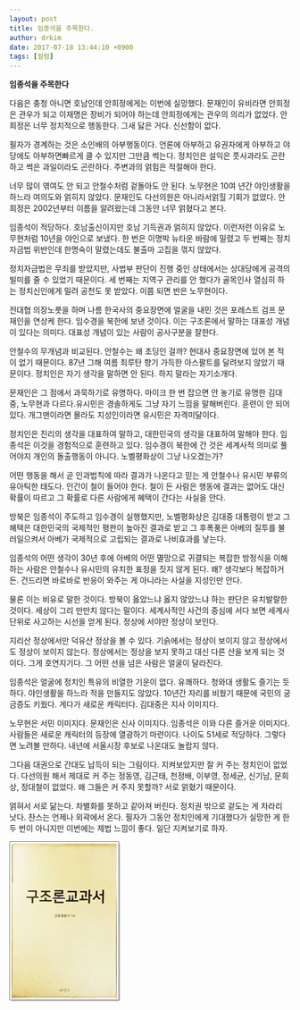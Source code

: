 ```yaml
---
layout: post
title: 임종석을 주목한다.
author: drkim
date: 2017-07-18 13:44:10 +0900
tags: [컬럼]
---
```


**임종석을 주목한다**

  


다음은 충청 아니면 호남인데 안희정에게는 이번에 실망했다. 문재인이 유비라면 안희정은 관우가 되고 이재명은 장비가 되어야 하는데 안희정에게는 관우의 의리가 없었다. 안희정은 너무 정치적으로 행동한다. 그새 닳은 거다. 신선함이 없다. 

  


필자가 경계하는 것은 소인배의 아부행동이다. 언론에 아부하고 유권자에게 아부하고 야당에도 아부하면빠르게 클 수 있지만 그만큼 썩는다. 정치인은 설익은 풋사과라도 곤란하고 썩은 과일이라도 곤란하다. 주변과의 얽힘은 적절해야 한다.

  


너무 많이 엮여도 안 되고 안철수처럼 겉돌아도 안 된다. 노무현은 10여 년간 야인생활을 하느라 여의도와 얽히지 않았다. 문재인도 다선의원은 아니라서얽힐 기회가 없었다. 안희정은 2002년부터 이름을 알려왔는데 그동안 너무 얽혔다고 본다.

  


임종석이 적당하다. 호남출신이지만 호남 기득권과 얽히지 않았다. 이런저런 이유로 노무현처럼 10년을 야인으로 보냈다. 한 번은 이명박 뉴타운 바람에 밀렸고 두 번째는 정치자금법 위반인데 한명숙이 말렸는데도 불출마 고집을 꺾지 않았다. 

  


정치자금법은 무죄를 받았지만, 사법부 판단이 진행 중인 상태에서는 상대당에게 공격의 빌미를 줄 수 있었기 때문이다. 세 번째는 지역구 관리를 안 했다가 골목인사 열심히 하는 정치신인에게 밀려 공천도 못 받았다. 이쯤 되면 반은 노무현이다.

  


전대협 의장노릇을 하며 나름 한국사의 중요장면에 얼굴을 내민 것은 포레스트 검프 문재인을 연상케 한다. 임수경을 북한에 보낸 것이다. 이는 구조론에서 말하는 대표성 개념이 있다는 의미다. 대표성 개념이 있는 사람이 공사구분을 잘한다. 

  


안철수의 무개념과 비교된다. 안철수는 왜 초딩인 걸까? 현대사 중요장면에 있어 본 적이 없기 때문이다. 87년 그해 여름 최루탄 향기 가득한 아스팔트를 달려보지 않았기 때문이다. 정치인은 자기 생각을 말하면 안 된다. 하지 말라는 자기소개다.

  


문재인은 그 점에서 과묵하기로 유명하다. 마이크 한 번 잡으면 안 놓기로 유명한 김대중, 노무현과 다르다.유시민은 경솔하게도 그냥 자기 느낌을 말해버린다. 훈련이 안 되어 있다. 개그맨이라면 몰라도 지성인이라면 유시민은 자격미달이다.

  


정치인은 진리의 생각을 대표하여 말하고, 대한민국의 생각을 대표하여 말해야 한다. 임종석은 이것을 경험적으로 훈련하고 있다. 임수경이 북한에 간 것은 세계사적 의미로 풀어야지 개인의 돌출행동이 아니다. 노벨평화상이 그냥 나오겠는가? 

  


어떤 행동을 해서 곧 인과법칙에 따라 결과가 나온다고 믿는 게 안철수나 유시민 부류의 유아틱한 태도다. 인간이 철이 들어야 한다. 철이 든 사람은 행동에 결과는 없어도 대신 확률이 따르고 그 확률로 다른 사람에게 혜택이 간다는 사실을 안다.

  


방북은 임종석이 주도하고 임수경이 실행했지만, 노벨평화상은 김대중 대통령이 받고 그 혜택은 대한민국의 국제적인 평판이 높아진 결과로 받고 그 후폭풍은 아베의 질투를 불러일으켜서 아베가 국제적으로 고립되는 결과로 나비효과를 낳는다.

  


임종석의 어떤 생각이 30년 후에 아베의 어떤 멸망으로 귀결되는 복잡한 방정식을 이해하는 사람은 안철수나 유시민의 유치한 표정을 짓지 않게 된다. 왜? 생각보다 복잡하거든. 건드리면 바로바로 반응이 와주는 게 아니라는 사실을 지성인만 안다. 

  


물론 이는 비유로 말한 것이다. 방북이 옳았느냐 옳지 않았느냐 하는 판단은 유치발랄한 것이다. 세상이 그리 만만치 않다는 말이다. 세계사적인 사건의 중심에 서다 보면 세계사 단위로 사고하는 시선을 얻게 된다. 정상에 서야만 정상이 보인다.

  


지리산 정상에서만 덕유산 정상을 볼 수 있다. 기슭에서는 정상이 보이지 않고 정상에서도 정상이 보이지 않는다. 정상에서는 정상을 보지 못하고 대신 다른 산을 보게 되는 것이다. 그게 호연지기다. 그 어떤 선을 넘은 사람은 얼굴이 달라진다. 

  


임종석은 얼굴에 정치인 특유의 비열한 기운이 없다. 유쾌하다. 청와대 생활도 즐기는 듯하다. 야인생활을 하느라 적을 만들지도 않았다. 10년간 자리를 비웠기 때문에 국민의 궁금증도 키웠다. 게다가 새로운 캐릭터다. 김대중은 지사 이미지다. 

  


노무현은 서민 이미지다. 문재인은 신사 이미지다. 임종석은 이와 다른 즐거운 이미지다. 사람들은 새로운 캐릭터의 등장에 열광하기 마련이다. 나이도 51세로 적당하다. 그렇다면 노려볼 만하다. 내년에 서울시장 후보로 나온대도 놀랍지 않다.

  


그다음 대권으로 간대도 납득이 되는 그림이다. 지켜보았지만 잘 커 주는 정치인이 없었다. 다선의원 해서 제대로 커 주는 정동영, 김근태, 천정배, 이부영, 정세균, 신기남, 문희상, 정대철이 없었다. 왜 그들은 커 주지 못할까? 서로 얽혔기 때문이다. 

  


얽혀서 서로 닮는다. 차별화를 못하고 같아져 버린다. 정치권 밖으로 겉도는 게 차라리 낫다. 찬스는 언제나 외곽에서 온다. 필자가 그동안 정치인에게 기대했다가 실망한 게 한두 번이 아니지만 이번에는 제법 느낌이 좋다. 일단 지켜보기로 하자.

  


  



![](/files/attach/images/199/501/866/0.jpg)